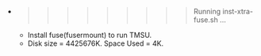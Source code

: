 * >>>>>>>>> Running inst-xtra-fuse.sh ...
  * Install fuse(fusermount) to run TMSU.
  * Disk size = 4425676K. Space Used = 4K.
